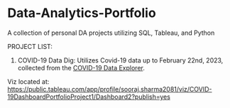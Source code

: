 # Data-Analytics-Portfolio
A collection of personal DA projects utilizing SQL, Tableau, and Python

PROJECT LIST:

1. COVID-19 Data Dig:
Utilizes Covid-19 data up to February 22nd, 2023, collected from the [COVID-19 Data Explorer](https://ourworldindata.org/explorers/coronavirus-data-explorer?tab=map&time=latest&facet=none&Interval=7-day+rolling+average&Relative+to+Population=true&Color+by+test+positivity=false&country=USA~BRA~JPN~DEU&Metric=Confirmed+deaths).

Viz located at: https://public.tableau.com/app/profile/sooraj.sharma2081/viz/COVID-19DashboardPortfolioProject1/Dashboard2?publish=yes
